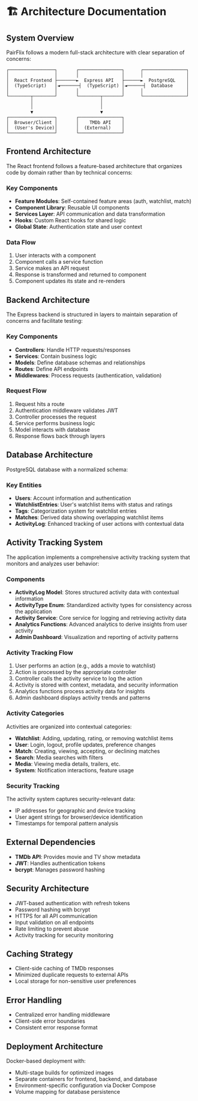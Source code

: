 # 🏗️ Architecture Documentation

## System Overview

PairFlix follows a modern full-stack architecture with clear separation of concerns:

```
┌─────────────────┐       ┌────────────────┐      ┌────────────────┐
│                 │       │                │      │                │
│  React Frontend ├───────►  Express API   ├──────►  PostgreSQL    │
│  (TypeScript)   │◄───────┤  (TypeScript) │◄──────┤  Database     │
│                 │       │                │      │                │
└────────┬────────┘       └────────┬───────┘      └────────────────┘
         │                         │
         │                         │
         ▼                         ▼
┌─────────────────┐       ┌────────────────┐
│  Browser/Client │       │    TMDb API    │
│  (User's Device)│       │  (External)    │
└─────────────────┘       └────────────────┘
```

## Frontend Architecture

The React frontend follows a feature-based architecture that organizes code by domain rather than by technical concerns:

### Key Components

- **Feature Modules**: Self-contained feature areas (auth, watchlist, match)
- **Component Library**: Reusable UI components
- **Services Layer**: API communication and data transformation
- **Hooks**: Custom React hooks for shared logic
- **Global State**: Authentication state and user context

### Data Flow

1. User interacts with a component
2. Component calls a service function
3. Service makes an API request
4. Response is transformed and returned to component
5. Component updates its state and re-renders

## Backend Architecture

The Express backend is structured in layers to maintain separation of concerns and facilitate testing:

### Key Components

- **Controllers**: Handle HTTP requests/responses
- **Services**: Contain business logic
- **Models**: Define database schemas and relationships
- **Routes**: Define API endpoints
- **Middlewares**: Process requests (authentication, validation)

### Request Flow

1. Request hits a route
2. Authentication middleware validates JWT
3. Controller processes the request
4. Service performs business logic
5. Model interacts with database
6. Response flows back through layers

## Database Architecture

PostgreSQL database with a normalized schema:

### Key Entities

- **Users**: Account information and authentication
- **WatchlistEntries**: User's watchlist items with status and ratings
- **Tags**: Categorization system for watchlist entries
- **Matches**: Derived data showing overlapping watchlist items
- **ActivityLog**: Enhanced tracking of user actions with contextual data

## Activity Tracking System

The application implements a comprehensive activity tracking system that monitors and analyzes user behavior:

### Components

- **ActivityLog Model**: Stores structured activity data with contextual information
- **ActivityType Enum**: Standardized activity types for consistency across the application
- **Activity Service**: Core service for logging and retrieving activity data
- **Analytics Functions**: Advanced analytics to derive insights from user activity
- **Admin Dashboard**: Visualization and reporting of activity patterns

### Activity Tracking Flow

1. User performs an action (e.g., adds a movie to watchlist)
2. Action is processed by the appropriate controller
3. Controller calls the activity service to log the action
4. Activity is stored with context, metadata, and security information
5. Analytics functions process activity data for insights
6. Admin dashboard displays activity trends and patterns

### Activity Categories

Activities are organized into contextual categories:

- **Watchlist**: Adding, updating, rating, or removing watchlist items
- **User**: Login, logout, profile updates, preference changes
- **Match**: Creating, viewing, accepting, or declining matches
- **Search**: Media searches with filters
- **Media**: Viewing media details, trailers, etc.
- **System**: Notification interactions, feature usage

### Security Tracking

The activity system captures security-relevant data:

- IP addresses for geographic and device tracking
- User agent strings for browser/device identification
- Timestamps for temporal pattern analysis

## External Dependencies

- **TMDb API**: Provides movie and TV show metadata
- **JWT**: Handles authentication tokens
- **bcrypt**: Manages password hashing

## Security Architecture

- JWT-based authentication with refresh tokens
- Password hashing with bcrypt
- HTTPS for all API communication
- Input validation on all endpoints
- Rate limiting to prevent abuse
- Activity tracking for security monitoring

## Caching Strategy

- Client-side caching of TMDb responses
- Minimized duplicate requests to external APIs
- Local storage for non-sensitive user preferences

## Error Handling

- Centralized error handling middleware
- Client-side error boundaries
- Consistent error response format

## Deployment Architecture

Docker-based deployment with:

- Multi-stage builds for optimized images
- Separate containers for frontend, backend, and database
- Environment-specific configuration via Docker Compose
- Volume mapping for database persistence
